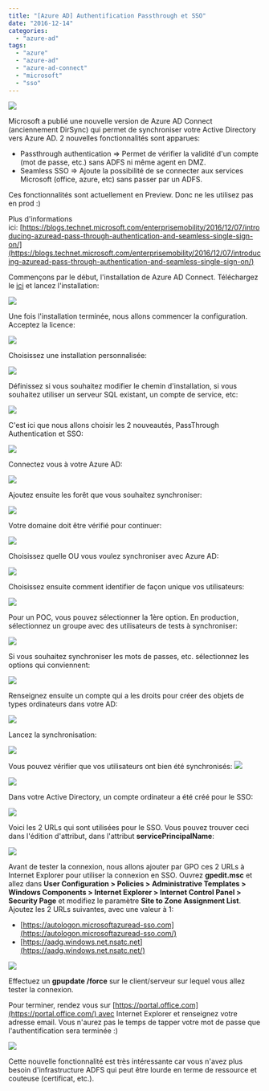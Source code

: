 ```yaml
---
title: "[Azure AD] Authentification Passthrough et SSO"
date: "2016-12-14"
categories: 
  - "azure-ad"
tags: 
  - "azure"
  - "azure-ad"
  - "azure-ad-connect"
  - "microsoft"
  - "sso"
---
```


[![](https://cloudyjourney.fr/wp-content/uploads/2018/01/0601.download.png)](https://cloudyjourney.fr/wp-content/uploads/2018/01/0601.download.png)

Microsoft a publié une nouvelle version de Azure AD Connect (anciennement DirSync) qui permet de synchroniser votre Active Directory vers Azure AD. 2 nouvelles fonctionnalités sont apparues:

- Passthrough authentication => Permet de vérifier la validité d'un compte (mot de passe, etc.) sans ADFS ni même agent en DMZ.
- Seamless SSO => Ajoute la possibilité de se connecter aux services Microsoft (office, azure, etc) sans passer par un ADFS.

Ces fonctionnalités sont actuellement en Preview. Donc ne les utilisez pas en prod :)

Plus d'informations ici: [https://blogs.technet.microsoft.com/enterprisemobility/2016/12/07/introducing-azuread-pass-through-authentication-and-seamless-single-sign-on/](https://blogs.technet.microsoft.com/enterprisemobility/2016/12/07/introducing-azuread-pass-through-authentication-and-seamless-single-sign-on/)

Commençons par le début, l'installation de Azure AD Connect. Téléchargez le [ici](https://www.microsoft.com/en-us/download/details.aspx?id=47594) et lancez l'installation:

[![](https://cloudyjourney.fr/wp-content/uploads/2018/01/2016-12-13_15-46-34.png)](https://cloudyjourney.fr/wp-content/uploads/2018/01/2016-12-13_15-46-34.png)

Une fois l'installation terminée, nous allons commencer la configuration. Acceptez la licence:

[![](https://cloudyjourney.fr/wp-content/uploads/2018/01/pastedimage1481643891543v1.png)](https://cloudyjourney.fr/wp-content/uploads/2018/01/pastedimage1481643891543v1.png)

Choisissez une installation personnalisée:

[![](https://cloudyjourney.fr/wp-content/uploads/2018/01/pastedimage1481643907449v2.png)](https://cloudyjourney.fr/wp-content/uploads/2018/01/pastedimage1481643907449v2.png)

Définissez si vous souhaitez modifier le chemin d'installation, si vous souhaitez utiliser un serveur SQL existant, un compte de service, etc:

[![](https://cloudyjourney.fr/wp-content/uploads/2018/01/pastedimage1481643950034v3.png)](https://cloudyjourney.fr/wp-content/uploads/2018/01/pastedimage1481643950034v3.png)

C'est ici que nous allons choisir les 2 nouveautés, PassThrough Authentication et SSO:

[![](https://cloudyjourney.fr/wp-content/uploads/2018/01/pastedimage1481643986117v4.png)](https://cloudyjourney.fr/wp-content/uploads/2018/01/pastedimage1481643986117v4.png)

Connectez vous à votre Azure AD:

[![](https://cloudyjourney.fr/wp-content/uploads/2018/01/pastedimage1481644005880v5.png)](https://cloudyjourney.fr/wp-content/uploads/2018/01/pastedimage1481644005880v5.png)

Ajoutez ensuite les forêt que vous souhaitez synchroniser:

[![](https://cloudyjourney.fr/wp-content/uploads/2018/01/pastedimage1481644031344v6.png)](https://cloudyjourney.fr/wp-content/uploads/2018/01/pastedimage1481644031344v6.png)

Votre domaine doit être vérifié pour continuer:

[![](https://cloudyjourney.fr/wp-content/uploads/2018/01/pastedimage1481644050721v7.png)](https://cloudyjourney.fr/wp-content/uploads/2018/01/pastedimage1481644050721v7.png)

Choisissez quelle OU vous voulez synchroniser avec Azure AD:

[![](https://cloudyjourney.fr/wp-content/uploads/2018/01/pastedimage1481644067265v8.png)](https://cloudyjourney.fr/wp-content/uploads/2018/01/pastedimage1481644067265v8.png)

Choisissez ensuite comment identifier de façon unique vos utilisateurs:

[![](https://cloudyjourney.fr/wp-content/uploads/2018/01/pastedimage1481644090408v9.png)](https://cloudyjourney.fr/wp-content/uploads/2018/01/pastedimage1481644090408v9.png)

Pour un POC, vous pouvez sélectionner la 1ère option. En production, sélectionnez un groupe avec des utilisateurs de tests à synchroniser:

[![](https://cloudyjourney.fr/wp-content/uploads/2018/01/pastedimage1481644137598v10.png)](https://cloudyjourney.fr/wp-content/uploads/2018/01/pastedimage1481644137598v10.png)

Si vous souhaitez synchroniser les mots de passes, etc. sélectionnez les options qui conviennent:

[![](https://cloudyjourney.fr/wp-content/uploads/2018/01/pastedimage1481644163156v11.png)](https://cloudyjourney.fr/wp-content/uploads/2018/01/pastedimage1481644163156v11.png)

Renseignez ensuite un compte qui a les droits pour créer des objets de types ordinateurs dans votre AD:

[![](https://cloudyjourney.fr/wp-content/uploads/2018/01/pastedimage1481644195886v12.png)](https://cloudyjourney.fr/wp-content/uploads/2018/01/pastedimage1481644195886v12.png)

Lancez la synchronisation:

[![](https://cloudyjourney.fr/wp-content/uploads/2018/01/pastedimage1481644207922v13.png)](https://cloudyjourney.fr/wp-content/uploads/2018/01/pastedimage1481644207922v13.png)

Vous pouvez vérifier que vos utilisateurs ont bien été synchronisés: [![](https://cloudyjourney.fr/wp-content/uploads/2018/01/pastedimage1481644235410v14.png)](https://cloudyjourney.fr/wp-content/uploads/2018/01/pastedimage1481644235410v14.png)

[![](https://cloudyjourney.fr/wp-content/uploads/2018/01/pastedimage1481644327391v15.png)](https://cloudyjourney.fr/wp-content/uploads/2018/01/pastedimage1481644327391v15.png)

Dans votre Active Directory, un compte ordinateur a été créé pour le SSO:

[![](https://cloudyjourney.fr/wp-content/uploads/2018/01/pastedimage1481644355453v16.png)](https://cloudyjourney.fr/wp-content/uploads/2018/01/pastedimage1481644355453v16.png)

Voici les 2 URLs qui sont utilisées pour le SSO. Vous pouvez trouver ceci dans l'édition d'attribut, dans l'attribut **servicePrincipalName**:

[![](https://cloudyjourney.fr/wp-content/uploads/2018/01/pastedimage1481644414530v18.png)](https://cloudyjourney.fr/wp-content/uploads/2018/01/pastedimage1481644414530v18.png)

Avant de tester la connexion, nous allons ajouter par GPO ces 2 URLs à Internet Explorer pour utiliser la connexion en SSO. Ouvrez **gpedit.msc** et allez dans **User Configuration > Policies > Administrative Templates > Windows Components > Internet Explorer > Internet Control Panel > Security Page** et modifiez le paramètre **Site to Zone Assignment List**. Ajoutez les 2 URLs suivantes, avec une valeur à 1:

- [https://autologon.microsoftazuread-sso.com](https://autologon.microsoftazuread-sso.com/)
- [https://aadg.windows.net.nsatc.net](https://aadg.windows.net.nsatc.net/)

[![](https://cloudyjourney.fr/wp-content/uploads/2018/01/pastedimage1481644653565v19.png)](https://cloudyjourney.fr/wp-content/uploads/2018/01/pastedimage1481644653565v19.png)

Effectuez un **gpupdate /force** sur le client/serveur sur lequel vous allez tester la connexion.

Pour terminer, rendez vous sur [https://portal.office.com](https://portal.office.com/) avec Internet Explorer et renseignez votre adresse email. Vous n'aurez pas le temps de tapper votre mot de passe que l'authentification sera terminée :)

[![](https://cloudyjourney.fr/wp-content/uploads/2018/01/2016-12-13_16-32-52.gif)](https://cloudyjourney.fr/wp-content/uploads/2018/01/2016-12-13_16-32-52.gif)

Cette nouvelle fonctionnalité est très intéressante car vous n'avez plus besoin d'infrastructure ADFS qui peut être lourde en terme de ressource et couteuse (certificat, etc.).
